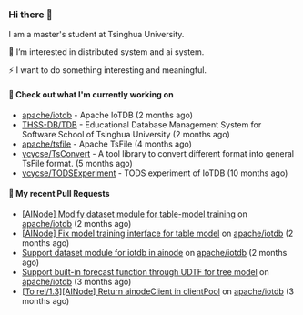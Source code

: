 ### Hi there 👋
I am a master's student at Tsinghua University.

🌱 I’m interested in distributed system and ai system.

⚡ I want to do something interesting and meaningful.

#### 🤖 Check out what I'm currently working on

- [apache/iotdb](https://github.com/apache/iotdb) - Apache IoTDB (2 months ago)
- [THSS-DB/TDB](https://github.com/THSS-DB/TDB) - Educational Database Management System for Software School of Tsinghua University (2 months ago)
- [apache/tsfile](https://github.com/apache/tsfile) - Apache TsFile (4 months ago)
- [ycycse/TsConvert](https://github.com/ycycse/TsConvert) - A tool library to convert different format into general TsFile format. (5 months ago)
- [ycycse/TODSExperiment](https://github.com/ycycse/TODSExperiment) - TODS experiment of IoTDB (10 months ago)

#### 🔨 My recent Pull Requests

- [[AINode] Modify dataset module for table-model training](https://github.com/apache/iotdb/pull/15816) on [apache/iotdb](https://github.com/apache/iotdb) (2 months ago)
- [[AINode] Fix model training interface for table model](https://github.com/apache/iotdb/pull/15708) on [apache/iotdb](https://github.com/apache/iotdb) (2 months ago)
- [Support dataset module for iotdb in ainode](https://github.com/apache/iotdb/pull/15686) on [apache/iotdb](https://github.com/apache/iotdb) (2 months ago)
- [Support built-in forecast function through UDTF for tree model](https://github.com/apache/iotdb/pull/15682) on [apache/iotdb](https://github.com/apache/iotdb) (3 months ago)
- [[To rel/1.3][AINode] Return ainodeClient in clientPool](https://github.com/apache/iotdb/pull/15585) on [apache/iotdb](https://github.com/apache/iotdb) (3 months ago)


